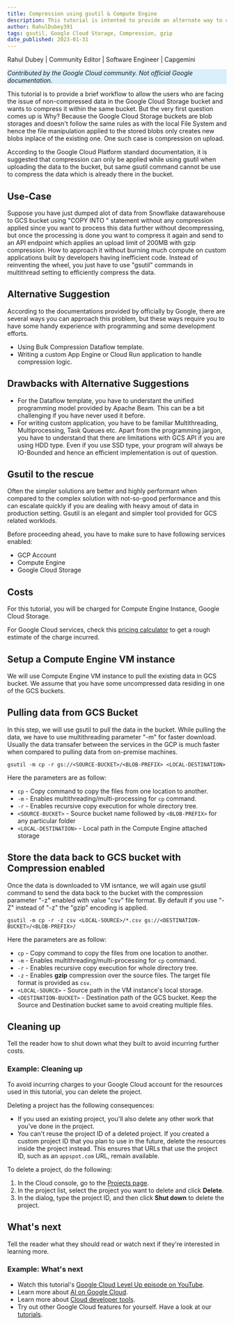 ```yaml
---
title: Compression using gsutil & Compute Engine
description: This tutorial is intented to provide an alternate way to compress the data already exisitng in a bucket.
author: RahulDubey391
tags: gsutil, Google Cloud Storage, Compression, gzip
date_published: 2023-01-31
---
```



Rahul Dubey | Community Editor | Software Engineer | Capgemini

<p style="background-color:#D9EFFC;"><i>Contributed by the Google Cloud community. Not official Google documentation.</i></p>

This tutorial is to provide a brief workflow to allow the users who are facing the issue of non-compressed data in the Google Cloud Storage bucket and wants to compress it within the same bucket. But the very first question comes up is Why? Because the Google Cloud Storage buckets are blob storages and doesn't follow the same rules as with the local File System and hence the file manipulation applied to the stored blobs only creates new blobs inplace of the existing one. One such case is compression on upload.

According to the Google Cloud Platform standard documentation, it is suggested that compression can only be applied while using gsutil when uploading the data to the bucket, but same gsutil command cannot be use to compress the data which is already there in the bucket.


## Use-Case
Suppose you have just dumped alot of data from Snowflake datawarehouse to GCS bucket using "COPY INTO <LOCATION-TO-GCS>" statement without any compression applied since you want to process this data further without decompressing, but once the processing is done you want to compress it again and send to an API endpoint which applies an upload limit of 200MB with gzip compression. How to approach it without burning much compute on custom applications built by developers having inefficient code. Instead of reinventing the wheel, you just have to use "gsutil" commands in multithread setting to efficiently compress the data. 


## Alternative Suggestion
According to the documentations provided by officially by Google, there are several ways you can approach this problem, but these ways require you to have some handy experience with programming and some development efforts.
  * Using Bulk Compression Dataflow template.
  * Writing a custom App Engine or Cloud Run application to handle compression logic.


## Drawbacks with Alternative Suggestions
  * For the Dataflow template, you have to understant the unified programming model provided by Apache Beam. This can be a bit challenging if you have never used it before.
  * For writing custom application, you have to be familiar Multithreading, Multiprocessing, Task Queues etc. Apart from the programming jargon, you have to understand that there are limitations with GCS API if you are using HDD type. Even if you use SSD type, your program will always be IO-Bounded and hence an efficient implementation is out of question.


## Gsutil to the rescue
Often the simpler solutions are better and highly performant when compared to the complex solution with not-so-good performance and this can escalate quickly if you are dealing with heavy amout of data in production setting. Gsutil is an elegant and simpler tool provided for GCS related worklods.

Before proceeding ahead, you have to make sure to have following services enabled:

  * GCP Account
  * Compute Engine
  * Google Cloud Storage


## Costs

For this tutorial, you will be charged for Compute Engine Instance, Google Cloud Storage.

For Google Cloud services, check this [pricing calculator](https://cloud.google.com/products/calculator/) to get a rough estimate of the charge incurred.


## Setup a Compute Engine VM instance

We will use Compute Engine VM instance to pull the existing data in GCS bucket. We assume that you have some uncompressed data residing in one of the GCS buckets.


## Pulling data from GCS Bucket

In this step, we will use gsutil to pull the data in the bucket. While pulling the data, we have to use multithreading parameter "-m" for faster download. Usually the data transafer between the services in the GCP is much faster when compared to pulling data from on-premise machines.

`gsutil -m cp -r gs://<SOURCE-BUCKET>/<BLOB-PREFIX> <LOCAL-DESTINATION>`

Here the parameters are as follow:
  * `cp` - Copy command to copy the files from one location to another.
  * `-m` - Enables multithreading/multi-processing for `cp` command.
  * `-r` - Enables recursive copy execution for whole directory tree.
  * `<SOURCE-BUCKET>` - Source bucket name followed by `<BLOB-PREFIX>` for any particular folder
  * `<LOCAL-DESTINATION>` - Local path in the Compute Engine attached storage  


## Store the data back to GCS bucket with Compression enabled

Once the data is downloaded to VM isntance, we will again use gsutil command to send the data back to the bucket with the compression parameter "-z" enabled with value "csv" file format. By default if you use "-Z" instead of "-z" the "gzip" encoding is applied.

`gsutil -m cp -r -z csv <LOCAL-SOURCE>/*.csv gs://<DESTINATION-BUCKET>/<BLOB-PREFIX>/`

Here the parameters are as follow:
  * `cp` - Copy command to copy the files from one location to another.
  * `-m` - Enables multithreading/multi-processing for `cp` command.
  * `-r` - Enables recursive copy execution for whole directory tree.
  * `-z` - Enables **gzip** compression over the source files. The target file format is provided as `csv`.
  * `<LOCAL-SOURCE>` - Source path in the VM instance's local storage.
  * `<DESTINATION-BUCKET>` - Destination path of the GCS bucket. Keep the Source and Destination bucket same to avoid creating multiple files.


## Cleaning up

Tell the reader how to shut down what they built to avoid incurring further costs.


### Example: Cleaning up

To avoid incurring charges to your Google Cloud account for the resources used in this tutorial, you can delete the project.

Deleting a project has the following consequences:

- If you used an existing project, you'll also delete any other work that you've done in the project.
- You can't reuse the project ID of a deleted project. If you created a custom project ID that you plan to use in the
  future, delete the resources inside the project instead. This ensures that URLs that use the project ID, such as
  an `appspot.com` URL, remain available.

To delete a project, do the following:

1.  In the Cloud console, go to the [Projects page](https://console.cloud.google.com/iam-admin/projects).
1.  In the project list, select the project you want to delete and click **Delete**.
1.  In the dialog, type the project ID, and then click **Shut down** to delete the project.


## What's next

Tell the reader what they should read or watch next if they're interested in learning more.


### Example: What's next

- Watch this tutorial's [Google Cloud Level Up episode on YouTube](https://youtu.be/uBzp5xGSZ6o).
- Learn more about [AI on Google Cloud](https://cloud.google.com/solutions/ai/).
- Learn more about [Cloud developer tools](https://cloud.google.com/products/tools).
- Try out other Google Cloud features for yourself. Have a look at our [tutorials](https://cloud.google.com/docs/tutorials).
